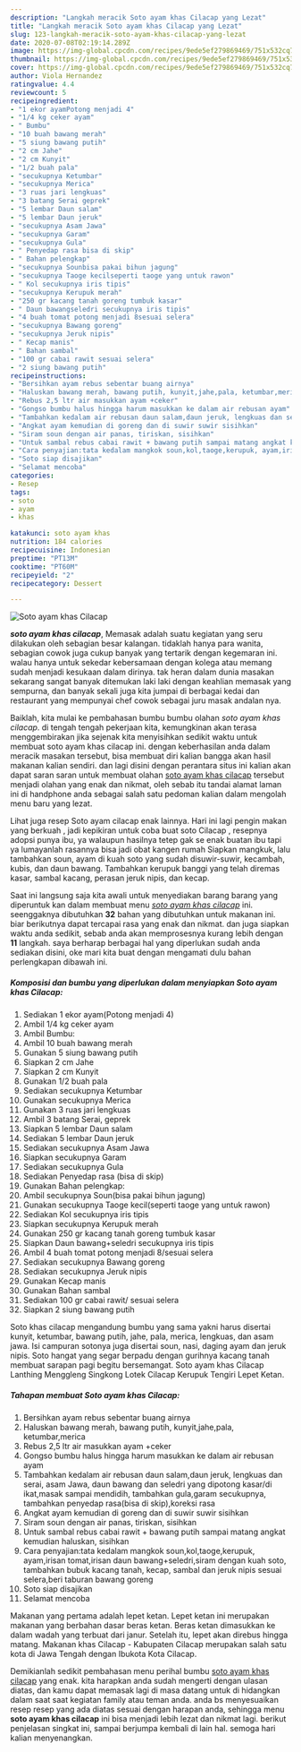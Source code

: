 ```yaml
---
description: "Langkah meracik Soto ayam khas Cilacap yang Lezat"
title: "Langkah meracik Soto ayam khas Cilacap yang Lezat"
slug: 123-langkah-meracik-soto-ayam-khas-cilacap-yang-lezat
date: 2020-07-08T02:19:14.289Z
image: https://img-global.cpcdn.com/recipes/9ede5ef279869469/751x532cq70/soto-ayam-khas-cilacap-foto-resep-utama.jpg
thumbnail: https://img-global.cpcdn.com/recipes/9ede5ef279869469/751x532cq70/soto-ayam-khas-cilacap-foto-resep-utama.jpg
cover: https://img-global.cpcdn.com/recipes/9ede5ef279869469/751x532cq70/soto-ayam-khas-cilacap-foto-resep-utama.jpg
author: Viola Hernandez
ratingvalue: 4.4
reviewcount: 5
recipeingredient:
- "1 ekor ayamPotong menjadi 4"
- "1/4 kg ceker ayam"
- " Bumbu"
- "10 buah bawang merah"
- "5 siung bawang putih"
- "2 cm Jahe"
- "2 cm Kunyit"
- "1/2 buah pala"
- "secukupnya Ketumbar"
- "secukupnya Merica"
- "3 ruas jari lengkuas"
- "3 batang Serai geprek"
- "5 lembar Daun salam"
- "5 lembar Daun jeruk"
- "secukupnya Asam Jawa"
- "secukupnya Garam"
- "secukupnya Gula"
- " Penyedap rasa bisa di skip"
- " Bahan pelengkap"
- "secukupnya Sounbisa pakai bihun jagung"
- "secukupnya Taoge kecilseperti taoge yang untuk rawon"
- " Kol secukupnya iris tipis"
- "secukupnya Kerupuk merah"
- "250 gr kacang tanah goreng tumbuk kasar"
- " Daun bawangseledri secukupnya iris tipis"
- "4 buah tomat potong menjadi 8sesuai selera"
- "secukupnya Bawang goreng"
- "secukupnya Jeruk nipis"
- " Kecap manis"
- " Bahan sambal"
- "100 gr cabai rawit sesuai selera"
- "2 siung bawang putih"
recipeinstructions:
- "Bersihkan ayam rebus sebentar buang airnya"
- "Haluskan bawang merah, bawang putih, kunyit,jahe,pala, ketumbar,merica"
- "Rebus 2,5 ltr air masukkan ayam +ceker"
- "Gongso bumbu halus hingga harum masukkan ke dalam air rebusan ayam"
- "Tambahkan kedalam air rebusan daun salam,daun jeruk, lengkuas dan serai, asam Jawa, daun bawang dan seledri yang dipotong kasar/di ikat,masak sampai mendidih, tambahkan gula,garam secukupnya, tambahkan penyedap rasa(bisa di skip),koreksi rasa"
- "Angkat ayam kemudian di goreng dan di suwir suwir sisihkan"
- "Siram soun dengan air panas, tiriskan, sisihkan"
- "Untuk sambal rebus cabai rawit + bawang putih sampai matang angkat kemudian haluskan, sisihkan"
- "Cara penyajian:tata kedalam mangkok soun,kol,taoge,kerupuk, ayam,irisan tomat,irisan daun bawang+seledri,siram dengan kuah soto, tambahkan bubuk kacang tanah, kecap, sambal dan jeruk nipis sesuai selera,beri taburan bawang goreng"
- "Soto siap disajikan"
- "Selamat mencoba"
categories:
- Resep
tags:
- soto
- ayam
- khas

katakunci: soto ayam khas 
nutrition: 184 calories
recipecuisine: Indonesian
preptime: "PT13M"
cooktime: "PT60M"
recipeyield: "2"
recipecategory: Dessert

---
```



![Soto ayam khas Cilacap](https://img-global.cpcdn.com/recipes/9ede5ef279869469/751x532cq70/soto-ayam-khas-cilacap-foto-resep-utama.jpg)

<b><i>soto ayam khas cilacap</i></b>, Memasak adalah suatu kegiatan yang seru dilakukan oleh sebagian besar kalangan. tidaklah hanya para wanita, sebagian cowok juga cukup banyak yang tertarik dengan kegemaran ini. walau hanya untuk sekedar kebersamaan dengan kolega atau memang sudah menjadi kesukaan dalam dirinya. tak heran dalam dunia masakan sekarang sangat banyak ditemukan laki laki dengan keahlian memasak yang sempurna, dan banyak sekali juga kita jumpai di berbagai kedai dan restaurant yang mempunyai chef cowok sebagai juru masak andalan nya.

Baiklah, kita mulai ke pembahasan bumbu bumbu olahan <i>soto ayam khas cilacap</i>. di tengah tengah pekerjaan kita, kemungkinan akan terasa menggembirakan jika sejenak kita menyisihkan sedikit waktu untuk membuat soto ayam khas cilacap ini. dengan keberhasilan anda dalam meracik masakan tersebut, bisa membuat diri kalian bangga akan hasil makanan kalian sendiri. dan lagi disini dengan perantara situs ini kalian akan dapat saran saran untuk membuat olahan <u>soto ayam khas cilacap</u> tersebut menjadi olahan yang enak dan nikmat, oleh sebab itu tandai alamat laman ini di handphone anda sebagai salah satu pedoman kalian dalam mengolah menu baru yang lezat.

Lihat juga resep Soto ayam cilacap enak lainnya. Hari ini lagi pengin makan yang berkuah , jadi kepikiran untuk coba buat soto Cilacap , resepnya adopsi punya ibu, ya walaupun hasilnya tetep gak se enak buatan ibu tapi ya lumayanlah rasannya bisa jadi obat kangen rumah Siapkan mangkuk, lalu tambahkan soun, ayam di kuah soto yang sudah disuwir-suwir, kecambah, kubis, dan daun bawang. Tambahkan kerupuk banggi yang telah diremas kasar, sambal kacang, perasan jeruk nipis, dan kecap.


Saat ini langsung saja kita awali untuk menyediakan barang barang yang diperuntuk kan dalam membuat menu <u><i>soto ayam khas cilacap</i></u> ini. seenggaknya dibutuhkan <b>32</b> bahan yang dibutuhkan untuk makanan ini. biar berikutnya dapat tercapai rasa yang enak dan nikmat. dan juga siapkan waktu anda sedikit, sebab anda akan memprosesnya kurang lebih dengan <b>11</b> langkah. saya berharap berbagai hal yang diperlukan sudah anda sediakan disini, oke mari kita buat dengan mengamati dulu bahan perlengkapan dibawah ini.

<!--inarticleads1-->

##### Komposisi dan bumbu yang diperlukan dalam menyiapkan Soto ayam khas Cilacap:

1. Sediakan 1 ekor ayam(Potong menjadi 4)
1. Ambil 1/4 kg ceker ayam
1. Ambil  Bumbu:
1. Ambil 10 buah bawang merah
1. Gunakan 5 siung bawang putih
1. Siapkan 2 cm Jahe
1. Siapkan 2 cm Kunyit
1. Gunakan 1/2 buah pala
1. Sediakan secukupnya Ketumbar
1. Gunakan secukupnya Merica
1. Gunakan 3 ruas jari lengkuas
1. Ambil 3 batang Serai, geprek
1. Siapkan 5 lembar Daun salam
1. Sediakan 5 lembar Daun jeruk
1. Sediakan secukupnya Asam Jawa
1. Siapkan secukupnya Garam
1. Sediakan secukupnya Gula
1. Sediakan  Penyedap rasa (bisa di skip)
1. Gunakan  Bahan pelengkap:
1. Ambil secukupnya Soun(bisa pakai bihun jagung)
1. Gunakan secukupnya Taoge kecil(seperti taoge yang untuk rawon)
1. Sediakan  Kol secukupnya iris tipis
1. Siapkan secukupnya Kerupuk merah
1. Gunakan 250 gr kacang tanah goreng tumbuk kasar
1. Siapkan  Daun bawang+seledri secukupnya iris tipis
1. Ambil 4 buah tomat potong menjadi 8/sesuai selera
1. Sediakan secukupnya Bawang goreng
1. Sediakan secukupnya Jeruk nipis
1. Gunakan  Kecap manis
1. Gunakan  Bahan sambal
1. Sediakan 100 gr cabai rawit/ sesuai selera
1. Siapkan 2 siung bawang putih


Soto khas cilacap mengandung bumbu yang sama yakni harus disertai kunyit, ketumbar, bawang putih, jahe, pala, merica, lengkuas, dan asam jawa. Isi campuran sotonya juga disertai soun, nasi, daging ayam dan jeruk nipis. Soto hangat yang segar berpadu dengan gurihnya kacang tanah membuat sarapan pagi begitu bersemangat. Soto ayam khas Cilacap Lanthing Menggleng Singkong Lotek Cilacap Kerupuk Tengiri Lepet Ketan. 

<!--inarticleads2-->

##### Tahapan membuat Soto ayam khas Cilacap:

1. Bersihkan ayam rebus sebentar buang airnya
1. Haluskan bawang merah, bawang putih, kunyit,jahe,pala, ketumbar,merica
1. Rebus 2,5 ltr air masukkan ayam +ceker
1. Gongso bumbu halus hingga harum masukkan ke dalam air rebusan ayam
1. Tambahkan kedalam air rebusan daun salam,daun jeruk, lengkuas dan serai, asam Jawa, daun bawang dan seledri yang dipotong kasar/di ikat,masak sampai mendidih, tambahkan gula,garam secukupnya, tambahkan penyedap rasa(bisa di skip),koreksi rasa
1. Angkat ayam kemudian di goreng dan di suwir suwir sisihkan
1. Siram soun dengan air panas, tiriskan, sisihkan
1. Untuk sambal rebus cabai rawit + bawang putih sampai matang angkat kemudian haluskan, sisihkan
1. Cara penyajian:tata kedalam mangkok soun,kol,taoge,kerupuk, ayam,irisan tomat,irisan daun bawang+seledri,siram dengan kuah soto, tambahkan bubuk kacang tanah, kecap, sambal dan jeruk nipis sesuai selera,beri taburan bawang goreng
1. Soto siap disajikan
1. Selamat mencoba


Makanan yang pertama adalah lepet ketan. Lepet ketan ini merupakan makanan yang berbahan dasar beras ketan. Beras ketan dimasukkan ke dalam wadah yang terbuat dari janur. Setelah itu, lepet akan direbus hingga matang. Makanan khas Cilacap - Kabupaten Cilacap merupakan salah satu kota di Jawa Tengah dengan Ibukota Kota Cilacap. 

Demikianlah sedikit pembahasan menu perihal bumbu <u>soto ayam khas cilacap</u> yang enak. kita harapkan anda sudah mengerti dengan ulasan diatas, dan kamu dapat memasak lagi di masa datang untuk di hidangkan dalam saat saat kegiatan family atau teman anda. anda bs menyesuaikan resep resep yang ada diatas sesuai dengan harapan anda, sehingga menu <b>soto ayam khas cilacap</b> ini bisa menjadi lebih lezat dan nikmat lagi. berikut penjelasan singkat ini, sampai berjumpa kembali di lain hal. semoga hari kalian menyenangkan.
